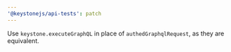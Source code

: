 ```yaml
---
'@keystonejs/api-tests': patch
---
```


Use `keystone.executeGraphQL` in place of `authedGraphqlRequest`, as they are equivalent.
